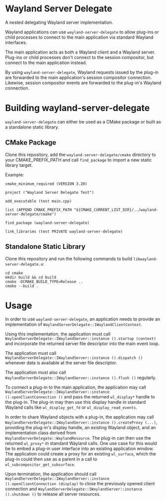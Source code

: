 # Wayland Server Delegate

A nested delegating Wayland server implementation.

Wayland applications can use `wayland-server-delegate` to allow plug-ins or child processes to connect to the main application via standard Wayland interfaces.

The main application acts as both a Wayland client and a Wayland server. Plug-ins or child processes don't connect to the session compositor, but connect to the main application instead.

By using `wayland-server-delegate`, Wayland requests issued by the plug-in are forwarded to the main application's session compositor connection. Likewise, session compositor events are forwarded to the plug-in's Wayland connection.

# Building wayland-server-delegate

`wayland-server-delegate` can either be used as a CMake package or built as a standalone static library.

## CMake Package

Clone this repository, add the `wayland-server-delegate/cmake` directory to your CMAKE_PREFIX_PATH and call `find_package` to import a new static library target.

Example:

```
cmake_minimum_required (VERSION 3.20)

project ("Wayland Server Delegate Test")

add_executable (test main.cpp)

list (APPEND CMAKE_PREFIX_PATH "${CMAKE_CURRENT_LIST_DIR}/../wayland-server-delegate/cmake")

find_package (wayland-server-delegate)

link_libraries (test PRIVATE wayland-server-delegate)
```

## Standalone Static Library

Clone this repository and run the following commands to build `libwayland-server-delegate.a`:

```
cd cmake
mkdir build && cd build
cmake -DCMAKE_BUILD_TYPE=Release ..
cmake --build .
```

# Usage

In order to use `wayland-server-delegate`, an application needs to provide an implementation of `WaylandServerDelegate::IWaylandClientContext`.

Using this implementation, the application must call `WaylandServerDelegate::IWaylandServer::instance ().startup (context)` and incorporate the returned server file descriptor into the main event loop.

The application must call `WaylandServerDelegate::IWaylandServer::instance ().dispatch ()` whenever data is available at the server file descriptor.

The application must also call `WaylandServerDelegate::IWaylandServer::instance ().flush ()` regularly.

To connect a plug-in to the main application, the application may call `WaylandServerDelegate::IWaylandServer::instance ().openClientConnection ()` and pass the returned `wl_display*` handle to the plug-in.
The plug-in may then use this display handle in standard Wayland calls like `wl_display_get_fd` or `wl_display_read_events`.

In order to share Wayland objects with a plug-in, the application may call `WaylandServerDelegate::IWaylandServer::instance ().createProxy (...)`, providing the plug-in's display handle, an existing Wayland object, and an implementation class derived from `WaylandServerDelegate::WaylandResource`. The plug-in can then use the returned `wl_proxy*` in standard Wayland calls.
One use case for this would be to embed a plug-in user interface into an existing application window. The application could create a proxy for an existing `wl_surface`, which the plug-in could then use as a parent in a call to `wl_subcompositor_get_subsurface`.

Upon termination, the application should call `WaylandServerDelegate::IWaylandServer::instance ().openClientConnection (display)` to close the previously opened client connection and `WaylandServerDelegate::IWaylandServer::instance ().shutdown ()` to release all server resources.
